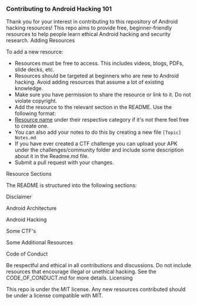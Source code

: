 ### Contributing to Android Hacking 101

Thank you for your interest in contributing to this repository of Android hacking resources! This repo aims to provide free, beginner-friendly resources to help people learn ethical Android hacking and security research.
Adding Resources

To add a new resource:

- Resources must be free to access. This includes videos, blogs, PDFs, slide decks, etc.
- Resources should be targeted at beginners who are new to Android hacking. Avoid adding resources that assume a lot of existing knowledge.
- Make sure you have permission to share the resource or link to it. Do not violate copyright.
- Add the resource to the relevant section in the README. Use the following format:
- [Resource name](link) under their respective category if it's not there feel free to create one.
- You can also add your notes to do this by creating a new file `[Topic] Notes.md`
- If you have ever created a CTF challenge you can upload your APK under the challenges/community folder and include some description about it in the Readme.md file.
- Submit a pull request with your changes.

Resource Sections

The README is structured into the following sections:

Disclaimer

Android Architecture

Android Hacking

Some CTF's

Some Additional Resources

Code of Conduct

Be respectful and ethical in all contributions and discussions. Do not include resources that encourage illegal or unethical hacking. See the CODE_OF_CONDUCT.md for more details.
Licensing

This repo is under the MIT license. Any new resources contributed should be under a license compatible with MIT.
